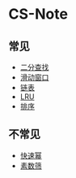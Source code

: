 # CS-Note

## 常见

- [二分查找](https://github.com/fzhovo/CS-Note/blob/main/leetcode/%E4%BA%8C%E5%88%86%E6%9F%A5%E6%89%BE.md)
- [滑动窗口](https://github.com/fzhovo/CS-Note/blob/main/leetcode/%E6%BB%91%E5%8A%A8%E7%AA%97%E5%8F%A3.md)
- [链表](https://github.com/fzhovo/CS-Note/blob/main/leetcode/%E9%93%BE%E8%A1%A8.md)
- [LRU](https://github.com/fzhovo/CS-Note/blob/main/leetcode/LRU%20(LinkedHashMap).md)
- [排序](https://github.com/fzhovo/CS-Note/blob/main/leetcode/LRU%20(LinkedHashMap).md)

## 不常见

- [快速幂](https://github.com/fzhovo/CS-Note/blob/main/leetcode/%E5%BF%AB%E9%80%9F%E5%B9%82.md)
- [素数筛](https://github.com/fzhovo/CS-Note/blob/main/leetcode/%E6%8E%92%E5%BA%8F.md)



